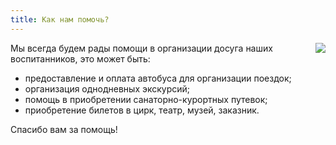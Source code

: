 ```yaml
---
title: Как нам помочь?
---
```


<a href="http://www.ya-roditel.ru/" target="_blank"><img src="{{site.baseurl}}/files/teasers/objavlenie-banner.gif" style="float:right;margin-left:20px;"></a>

Мы&nbsp;всегда будем рады помощи в&nbsp;организации досуга наших воспитанников, это может быть:

* предоставление и&nbsp;оплата автобуса для организации поездок;
* организация однодневных экскурсий;
* помощь в&nbsp;приобретении санаторно-курортных путевок;
* приобретение билетов в&nbsp;цирк, театр, музей, заказник. 

Спасибо вам за помощь!
